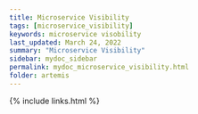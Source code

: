 ```yaml
---
title: Microservice Visibility
tags: [microservice_visibility]
keywords: microservice visobility
last_updated: March 24, 2022
summary: "Microservice Visibility"
sidebar: mydoc_sidebar
permalink: mydoc_microservice_visibility.html
folder: artemis
---
```


{% include links.html %}
